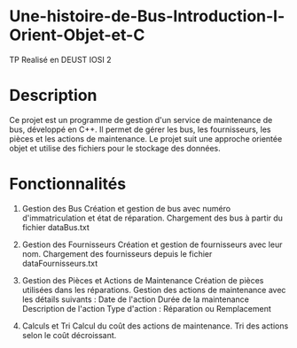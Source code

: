 # Une-histoire-de-Bus-Introduction-l-Orient-Objet-et-C
TP Realisé en DEUST IOSI 2

# Description
Ce projet est un programme de gestion d'un service de maintenance de bus, développé en C++. Il permet de gérer les bus, les fournisseurs, les pièces et les actions de maintenance. Le projet suit une approche orientée objet et utilise des fichiers pour le stockage des données.

# Fonctionnalités
1. Gestion des Bus
Création et gestion de bus avec numéro d'immatriculation et état de réparation.
Chargement des bus à partir du fichier dataBus.txt

2. Gestion des Fournisseurs
Création et gestion de fournisseurs avec leur nom.
Chargement des fournisseurs depuis le fichier dataFournisseurs.txt

3. Gestion des Pièces et Actions de Maintenance
Création de pièces utilisées dans les réparations.
Gestion des actions de maintenance avec les détails suivants :
Date de l'action
Durée de la maintenance
Description de l'action
Type d'action : Réparation ou Remplacement

4. Calculs et Tri
Calcul du coût des actions de maintenance.
Tri des actions selon le coût décroissant.